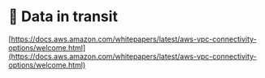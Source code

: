 # 🍏 Data in transit

[https://docs.aws.amazon.com/whitepapers/latest/aws-vpc-connectivity-options/welcome.html](https://docs.aws.amazon.com/whitepapers/latest/aws-vpc-connectivity-options/welcome.html)
